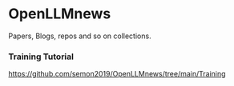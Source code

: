 # OpenLLMnews
Papers, Blogs, repos and so on collections.

### Training Tutorial
https://github.com/semon2019/OpenLLMnews/tree/main/Training
